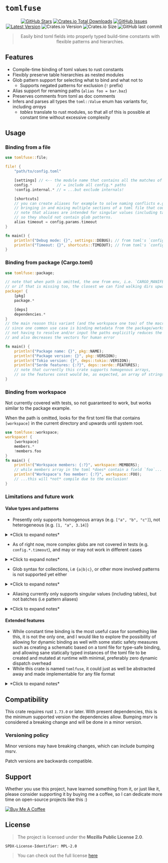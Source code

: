 # `tomlfuse`

<div align="center" style="text-align: center;">

[![GitHub Stars](https://img.shields.io/github/stars/orgrinrt/tomlfuse.svg)](https://github.com/orgrinrt/tomlfuse/stargazers)
[![Crates.io Total Downloads](https://img.shields.io/crates/d/tomlfuse)](https://crates.io/crates/tomlfuse)
[![GitHub Issues](https://img.shields.io/github/issues/orgrinrt/tomlfuse.svg)](https://github.com/orgrinrt/tomlfuse/issues)
[![Latest Version](https://img.shields.io/badge/version--red.svg?label=latest)](https://github.com/orgrinrt/tomlfuse)
![Crates.io Version](https://img.shields.io/crates/v/tomlfuse?logoSize=auto&color=%23FDC700&link=https%3A%2F%2Fcrates.io%2Fcrates%2Ftomlfuse)
![Crates.io Size](https://img.shields.io/crates/size/tomlfuse?color=%23C27AFF&link=https%3A%2F%2Fcrates.io%2Fcrates%2Ftomlfuse)
![GitHub last commit](https://img.shields.io/github/last-commit/orgrinrt/tomlfuse?color=%23009689&link=https%3A%2F%2Fgithub.com%2Forgrinrt%2Ftomlfuse)

> Easily bind toml fields into properly typed build-time constants with flexible patterns and hierarchies.

</div>

## Features

- Compile-time binding of toml values to rust constants
- Flexibly preserve table hierarchies as nested modules
- Glob pattern support for selecting what to bind and what not to
    - Supports negated patterns for exclusion (`!` prefix)
- Alias support for renaming paths (`alias foo = bar.baz`)
- Preserves comments from toml as doc comments
- Infers and parses all types the `toml::Value` enum has variants for, including *arrays*
    - *tables* translate to rust modules, so that all of this is possible at constant time without excessive complexity


## Usage

### Binding from a file

```rust
use tomlfuse::file;

file! {
    "path/to/config.toml"

    [settings] // <-- the module name that contains all the matches of the below patterns
    config.*           // = include all config.* paths
    !config.internal.* // = ...but exclude internals!

    [shortcuts]
    // you can create aliases for example to solve naming conflicts e.g when 
    // bringing in and mixing multiple sections of a toml file that could have same named fields.
    // note that aliases are intended for singular values (including tables though!)
    // so they should not contain glob patterns.
    alias timeout = config.params.timeout
}

fn main() {
    println!("Debug mode: {}", settings::DEBUG); // from toml's `config.debug`
    println!("Timeout: {}", shortcuts::TIMEOUT); // from toml's `config.params.timeout`
}
```

### Binding from package (Cargo.toml)

```rust
use tomlfuse::package;

// note that when path is omitted, the one from env, i.e. `CARGO_MANIFEST_DIR`, is used,
// or if that is missing too, the closest we can find walking dirs upwards until system root
package! {
    [pkg]
    package.*

    [deps]
    dependencies.*
}
// the main reason this variant (and the workspace one too) of the macro exist is for convenience,
// since one common use case is binding metadata from the package/workspace into the codebase.
// not having to resolve and/or input the paths explicitly reduces the friction of using this crate
// and also decreases the vectors for human error

fn main() {
    println!("Package name: {}", pkg::NAME);
    println!("Package version: {}", pkg::VERSION);
    println!("Tokio version: {}", deps::tokio::VERSION);
    println!("Serde features: {:?}", deps::serde::FEATURES);
    // note that currently this crate supports homogenous arrays, 
    // so the features const would be, as expected, an array of strings!
}
```

### Binding from workspace

Not currently covered with tests, so not guaranteed to work, but works similar to the package example.

When the path is omitted, looks for the first toml file that contains
`[workspace]` in the current directory and upwards until system root.

```rust
use tomlfuse::workspace;
workspace! {
    [workspace]
    members.*
    !members.foo
}
fn main() {
    println!("Workspace members: {:?}", workspace::MEMBERS);
    // while members array in the toml *does* contain a field `foo`...
    println!("Workspace's foo member: {:?}", workspace::FOO);
    // ...this will *not* compile due to the exclusion!
}
```

### Limitations and future work

#### Value types and patterns

- Presently only supports homogenous arrays (e.g. `["a", "b", "c"]`), not heterogeneous (e.g. `[1, "a", 3.14]`)
<details>
<summary>*Click to expand notes*</summary>

    - This is planned for the future
        - Initially by converting each element to a string representation and generating an array of strings in its stead (not ideal, but leaves the door open for consumer-side implementations for this)
        - Later down the line, as an optional alternative, by translating the array to an array of option tuples by merging the unique types of all the elements in the array as options wherein each
          `Some` value represents the element, and writing some convenience traits around the concept to get the values out of the array in a type-safe but "natural" way, while remaining build-time constant and avoiding dynamic dispatch
            - A tradeoff between runtime performance and binary size and compilation time, essentially,
              *if* someone truly needs this
    - However, I'm not sure this is a common enough use-case to make a priority right now, I would be interested to hear any use cases that would require this though
</details>

- As of right now, more complex globs are not covered in tests (e.g.
  `config.*.timeout`), and may or may not work in different cases
<details>
<summary>*Click to expand notes*</summary>

    - These tests and possibly some refactoring for increased robustness are however being implemented in very near future as it is fundamental to the concept to handle these
    - The most common use case would be the patterns supported right now, so this crate releases initially with just them stabilized
</details>

- Glob syntax for collections, i.e `{a|b|c}`, or other more involved patterns is not supported yet either
<details>
<summary>*Click to expand notes*</summary>

    - This is something that would be preferable to support, but also not a priority right now, since the use case of toml file binding feels to me like something that would not often warrant the use of this kind of complexity
</details>

- Aliasing currently only supports singular values (including tables), but not batches (i.e pattern aliases)
<details>
<summary>*Click to expand notes*</summary>

    - In future there will be support for simple batch aliasing by using the source path's segment that matches a star to place into the alias pattern's same index star
        - This will however have some constraints that make it less useful than I'd ultimately want it to be, like:
            - This would only work with patterns that contain nothing but glob stars (however the amount of those could be any)
            - If there are multiple stars, then both sides of the alias assignment must match the same amount of stars, otherwise it won't work, which may or may not be obvious and would probably be confusing to the user
    - In the long run, it'd be great to find a more robust solution, but this would be entirely outside this crate's scope, so it would be an integration of another crate that does this ultimately.
        - I would be interested to hear suggestions in the meanwhile
</details> 

#### Extended features

- While constant time binding is the most useful case for something like this, it is not the only one, and I would like to explore the possibility of allowing for dynamic binding as well with some static safety measures such as creating a schematic based on a toml file for type-safe binding, and allowing sane statically typed instances of the toml file to be created and mutated at runtime with minimal, preferably zero dynamic dispatch overhead
- While this crate is named `tomlfuse`, it could just as well be abstracted away and made implementable for any file format
<details>
<summary>*Click to expand notes*</summary>

    - It will be great to be able to confuse people outside of toml alone
        - However, I hate that making this more generic kills the perfect opportunity to adapt this concept to ron... as
          `ronfuse`...
            - but I digress
</details>


## Compatibility

This crate requires rust `1.73.0` or later. With present dependencies, this is the minimum supported version the dependencies allow. Bumping msrv is considered a breaking change and will be done in a minor version.

### Versioning policy

Minor versions may have breaking changes, which can include bumping msrv.

Patch versions are backwards compatible.

## Support

Whether you use this project, have learned something from it, or just like it, please consider supporting it by buying me a coffee, so I can dedicate more time on open-source projects like this :)

<a href="https://buymeacoffee.com/orgrinrt" target="_blank"><img src="https://www.buymeacoffee.com/assets/img/custom_images/orange_img.png" alt="Buy Me A Coffee" style="height: auto !important;width: auto !important;" ></a>

## License

> The project is licensed under the **Mozilla Public License 2.0**.

`SPDX-License-Identifier: MPL-2.0`

> You can check out the full license [here](https://github.com/orgrinrt/tomlfuse/blob/master/LICENSE)
